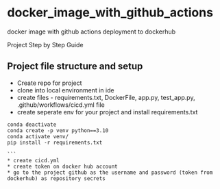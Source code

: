 # docker_image_with_github_actions
docker image with github actions deployment to dockerhub

Project Step by Step Guide
##  Project file structure and setup
* Create repo for project
* clone into local environment in ide
* create files - requirements.txt, DockerFile, app.py, test_app.py, .github/workflows/cicd.yml file
* create seperate env for your project and install requirements.txt
````
conda deactivate
conda create -p venv python==3.10
conda activate venv/
pip install -r requirements.txt

```
* create cicd.yml
* create token on docker hub account
* go to the project github as the username and password (token from dockerhub) as repository secrets

